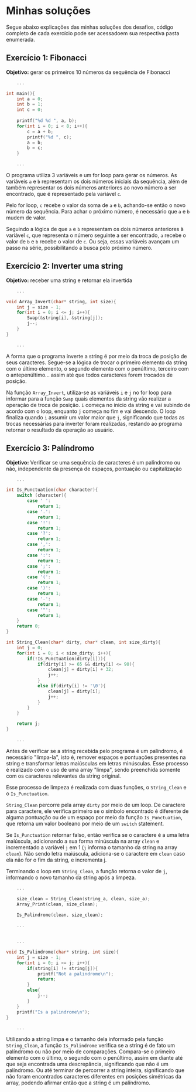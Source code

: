 # Minhas soluções

Segue abaixo explicações das minhas soluções dos desafios, código completo de cada exercício pode ser acessadoem 
sua respectiva pasta enumerada.

## Exercício 1: Fibonacci

**Objetivo:** gerar os primeiros 10 números da sequência de Fibonacci

```c
	...

int main(){
	int a = 0;
	int b = 1;
	int c = 0;
	
	printf("%d %d ", a, b);
	for(int i = 0; i < 8; i++){
		c = a + b;
		printf("%d ", c);
		a = b;
		b = c;
	}

	...
```

O programa utiliza 3 variáveis e um for loop para gerar os números. As variáveis `a` e `b` representam os dois
números iniciais da sequência, além de também representar os dois números anteriores ao novo número a ser
encontrado, que é representado pela variável `c`.

Pelo for loop, `c` recebe o valor da soma de `a` e `b`, achando-se então o novo número da sequência. Para achar o
próximo número, é necessário que `a` e `b` mudem de valor. 

Seguindo a lógica de que `a` e `b` representam os dois números anteriores à variável `c`, que representa o número
seguinte a ser encontrado, `a` recebe o valor de `b` e `b` recebe o valor de `c`. Ou seja, essas variáveis 
avançam um passo na série, possibilitando a busca pelo próximo número.

## Exercício 2: Inverter uma string

**Objetivo:** receber uma string e retornar ela invertida

```c
	...

void Array_Invert(char* string, int size){
	int j =	size - 1;
	for(int i = 0; i <= j; i++){
		Swap(&string[i], &string[j]);
		j--;
	}
}

	...
```

A forma que o programa inverte a string é por meio da troca de posição de seus caracteres. Segue-se a lógica de
trocar o primeiro elemento da string com o último elemento, o segundo elemento com o penúltimo, terceiro com o
antepenúltimo... assim até que todos caracteres forem trocados de posição.

Na função `Array_Invert`, utiliza-se as variáveis `i` e `j` no for loop para informar para a função `Swap` quais
elementos da string vão realizar a operação de troca de posição. `i` começa no inicio da string e vai subindo de
acordo com o loop, enquanto `j` começa no fim e vai descendo. O loop finaliza quando `i` assumir um valor maior
que `j`, significando que todas as trocas necessárias para inverter foram realizadas, restando ao programa
retornar o resultado da operação ao usuário.

## Exercício 3: Palíndromo

**Objetivo:** Verificar se uma sequência de caracteres é um palíndromo ou não, independente da presença de espaços,
pontuação ou capitalização

```c
	...

int Is_Punctuation(char character){
	switch (character){
		case ' ':
			return 1;
		case '.':
			return 1;
		case '!':
			return 1;
		case '?':
			return 1;
		case ',':
			return 1;
		case ':':
			return 1;
		case ';':
			return 1;
		case '(':
			return 1;
		case ')':
			return 1;
		case '-':
			return 1;
		case '"':
			return 1;
	}
	return 0;
}

int String_Clean(char* dirty, char* clean, int size_dirty){
	int j = 0;
	for(int i = 0; i < size_dirty; i++){
		if(!Is_Punctuation(dirty[i])){
			if(dirty[i] >= 65 && dirty[i] <= 90){
				clean[j] = dirty[i] + 32;
				j++;
			}
			else if(dirty[i] != '\0'){
				clean[j] = dirty[i];
				j++;
			}
		}
	}

	return j;
}

	...
```

Antes de verificar se a string recebida pelo programa é um palíndromo, é necessário "limpa-la", isto é, remover
espaços e pontuações presentes na string e transformar letras maiúsculas em letras minúsculas. Esse processo é 
realizado com o uso de uma array "limpa", sendo preenchida somente com os caracteres relevantes da string original.

Esse processo de limpeza é realizada com duas funções, o `String_Clean` e o `Is_Punctuation`.

`String_Clean` percorre pela array `dirty` por meio de um loop. De caractere para caractere, ele verifica primeiro
se o símbolo encontrado é diferente de alguma pontuação ou de um espaço por meio da função `Is_Punctuation`, que 
retorna	um valor booleano por meio de um `switch` statement. 

Se `Is_Punctuation` retornar falso, então verifica se o caractere é a uma letra maiúscula, adicionando a sua forma
minúscula na array `clean` e incrementado a variável `j` em 1 (`j` informa o tamanho da string na array `clean`).
Não sendo letra maiúscula, adiciona-se o caractere em `clean` caso ela não for o fim da string, e incrementa j.

Terminando o loop em `String_Clean`, a função retorna o valor de `j`, informando o novo tamanho da string após a
limpeza.

```c
	...

	size_clean = String_Clean(string_a, clean, size_a);
	Array_Print(clean, size_clean);
	
	Is_Palindrome(clean, size_clean);

	...

```

```c

	...

void Is_Palindrome(char* string, int size){
	int j = size - 1;
	for(int i = 0; i <= j; i++){
		if(string[i] != string[j]){
			printf("Not a palindrome\n");
			return;
		}
		else{
			j--;
		}
	}
	printf("Is a palindrome\n");
}

	...

```

Utilizando a string limpa e o tamanho dela informado pela função `String_Clean`, a função `Is_Palindrome` verifica
se a string é de fato um palíndromo ou não por meio de comparações. Compara-se o primeiro elemento com o último,
o segundo com o penúltimo, assim em diante até que seja encontrada uma descrepância, significando que não é um
palíndromo. Ou até terminar de percorrer a string inteira, significando que não foram encontrados caracteres
diferentes em posições simétricas da array, podendo afirmar então que a string é um palíndromo.
